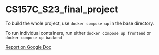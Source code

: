 # CS157C_S23_final_project

To build the whole project, use `docker compose up` in the base directory. 

To run individual containers, run either `docker compose up frontend` or `docker compose up backend`


[Report on Google Doc](https://docs.google.com/document/d/17gdmrSls8qi8XwBnr2FxYBRLcjbqvjcUfUfsx5EISfE/)
